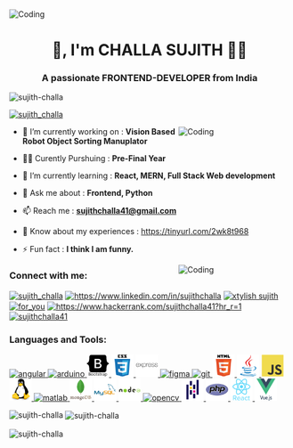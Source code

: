 <img align="center" alt="Coding" height="150" width="4000" boder-radius="20" src="https://i.giphy.com/media/4N3Mqhl8JRyYLapZgt/giphy.webp">
<h1 align="center">👋, I'm CHALLA SUJITH 🧑‍💻</h1>
<h3 align="center">A passionate FRONTEND-DEVELOPER from India</h3>

<p align="left"> <img src="https://komarev.com/ghpvc/?username=sujith-challa&label=Profile%20views&color=0e75b6&style=flat" alt="sujith-challa" /> </p>

<p align="left"> <a href="https://twitter.com/sujith_challa" target="blank"><img src="https://img.shields.io/twitter/follow/sujith_challa?logo=twitter&style=for-the-badge" alt="sujith_challa" /></a> </p>
<img align="right" alt="Coding" width="200" border-radius="2000" src="https://cdn.dribbble.com/users/3484830/screenshots/16787618/media/b134e73ef667b926c76d8ce3f962dba2.gif">


- 🔭 I’m currently working on : **Vision Based Robot Object Sorting Manuplator**
  
- 🧑‍⚖️ Curently Purshuing : **Pre-Final Year**
  
- 🌱 I’m currently learning : **React, MERN, Full Stack Web development**

- 💬 Ask me about : **Frontend, Python**

- 📫 Reach me : **sujithchalla41@gmail.com**

- 📄 Know about my experiences : https://tinyurl.com/2wk8t968

- ⚡ Fun fact : **I think I am funny.**

<img align="right" alt="Coding" width="200" border-radius="2000" src="https://cdn.dribbble.com/users/2008861/screenshots/15526868/media/75d00bc49c493701ec1a0cd51da86a8e.gif">

<h3 align="left">Connect with me:</h3>
<p align="left">
<a href="https://twitter.com/sujith_challa" target="blank"><img align="center" src="https://raw.githubusercontent.com/rahuldkjain/github-profile-readme-generator/master/src/images/icons/Social/twitter.svg" alt="sujith_challa" height="30" width="40" /></a>
<a href="https://linkedin.com/in/https://www.linkedin.com/in/sujithchalla" target="blank"><img align="center" src="https://raw.githubusercontent.com/rahuldkjain/github-profile-readme-generator/master/src/images/icons/Social/linked-in-alt.svg" alt="https://www.linkedin.com/in/sujithchalla" height="30" width="40" /></a>
<a href="https://fb.com/xtylish sujith" target="blank"><img align="center" src="https://raw.githubusercontent.com/rahuldkjain/github-profile-readme-generator/master/src/images/icons/Social/facebook.svg" alt="xtylish sujith" height="30" width="40" /></a>
<a href="https://instagram.com/for_you" target="blank"><img align="center" src="https://raw.githubusercontent.com/rahuldkjain/github-profile-readme-generator/master/src/images/icons/Social/instagram.svg" alt="for_you" height="30" width="40" /></a>
<a href="https://www.hackerrank.com/https://www.hackerrank.com/sujithchalla41?hr_r=1" target="blank"><img align="center" src="https://raw.githubusercontent.com/rahuldkjain/github-profile-readme-generator/master/src/images/icons/Social/hackerrank.svg" alt="https://www.hackerrank.com/sujithchalla41?hr_r=1" height="30" width="40" /></a>
<a href="https://www.hackerearth.com/sujithchalla41" target="blank"><img align="center" src="https://raw.githubusercontent.com/rahuldkjain/github-profile-readme-generator/master/src/images/icons/Social/hackerearth.svg" alt="sujithchalla41" height="30" width="40" /></a>
</p>

<h3 align="left">Languages and Tools:</h3>
<p align="left"> <a href="https://angular.io" target="_blank" rel="noreferrer"> <img src="https://angular.io/assets/images/logos/angular/angular.svg" alt="angular" width="40" height="40"/> </a> <a href="https://www.arduino.cc/" target="_blank" rel="noreferrer"> <img src="https://cdn.worldvectorlogo.com/logos/arduino-1.svg" alt="arduino" width="40" height="40"/> </a> <a href="https://getbootstrap.com" target="_blank" rel="noreferrer"> <img src="https://raw.githubusercontent.com/devicons/devicon/master/icons/bootstrap/bootstrap-plain-wordmark.svg" alt="bootstrap" width="40" height="40"/> </a> <a href="https://www.w3schools.com/css/" target="_blank" rel="noreferrer"> <img src="https://raw.githubusercontent.com/devicons/devicon/master/icons/css3/css3-original-wordmark.svg" alt="css3" width="40" height="40"/> </a> <a href="https://expressjs.com" target="_blank" rel="noreferrer"> <img src="https://raw.githubusercontent.com/devicons/devicon/master/icons/express/express-original-wordmark.svg" alt="express" width="40" height="40"/> </a> <a href="https://www.figma.com/" target="_blank" rel="noreferrer"> <img src="https://www.vectorlogo.zone/logos/figma/figma-icon.svg" alt="figma" width="40" height="40"/> </a> <a href="https://git-scm.com/" target="_blank" rel="noreferrer"> <img src="https://www.vectorlogo.zone/logos/git-scm/git-scm-icon.svg" alt="git" width="40" height="40"/> </a> <a href="https://www.w3.org/html/" target="_blank" rel="noreferrer"> <img src="https://raw.githubusercontent.com/devicons/devicon/master/icons/html5/html5-original-wordmark.svg" alt="html5" width="40" height="40"/> </a> <a href="https://www.java.com" target="_blank" rel="noreferrer"> <img src="https://raw.githubusercontent.com/devicons/devicon/master/icons/java/java-original.svg" alt="java" width="40" height="40"/> </a> <a href="https://developer.mozilla.org/en-US/docs/Web/JavaScript" target="_blank" rel="noreferrer"> <img src="https://raw.githubusercontent.com/devicons/devicon/master/icons/javascript/javascript-original.svg" alt="javascript" width="40" height="40"/> </a> <a href="https://www.linux.org/" target="_blank" rel="noreferrer"> <img src="https://raw.githubusercontent.com/devicons/devicon/master/icons/linux/linux-original.svg" alt="linux" width="40" height="40"/> </a> <a href="https://www.mathworks.com/" target="_blank" rel="noreferrer"> <img src="https://upload.wikimedia.org/wikipedia/commons/2/21/Matlab_Logo.png" alt="matlab" width="40" height="40"/> </a> <a href="https://www.mongodb.com/" target="_blank" rel="noreferrer"> <img src="https://raw.githubusercontent.com/devicons/devicon/master/icons/mongodb/mongodb-original-wordmark.svg" alt="mongodb" width="40" height="40"/> </a> <a href="https://www.mysql.com/" target="_blank" rel="noreferrer"> <img src="https://raw.githubusercontent.com/devicons/devicon/master/icons/mysql/mysql-original-wordmark.svg" alt="mysql" width="40" height="40"/> </a> <a href="https://nodejs.org" target="_blank" rel="noreferrer"> <img src="https://raw.githubusercontent.com/devicons/devicon/master/icons/nodejs/nodejs-original-wordmark.svg" alt="nodejs" width="40" height="40"/> </a> <a href="https://opencv.org/" target="_blank" rel="noreferrer"> <img src="https://www.vectorlogo.zone/logos/opencv/opencv-icon.svg" alt="opencv" width="40" height="40"/> </a> <a href="https://pandas.pydata.org/" target="_blank" rel="noreferrer"> <img src="https://raw.githubusercontent.com/devicons/devicon/2ae2a900d2f041da66e950e4d48052658d850630/icons/pandas/pandas-original.svg" alt="pandas" width="40" height="40"/> </a> <a href="https://www.php.net" target="_blank" rel="noreferrer"> <img src="https://raw.githubusercontent.com/devicons/devicon/master/icons/php/php-original.svg" alt="php" width="40" height="40"/> </a> <a href="https://reactjs.org/" target="_blank" rel="noreferrer"> <img src="https://raw.githubusercontent.com/devicons/devicon/master/icons/react/react-original-wordmark.svg" alt="react" width="40" height="40"/> </a> <a href="https://vuejs.org/" target="_blank" rel="noreferrer"> <img src="https://raw.githubusercontent.com/devicons/devicon/master/icons/vuejs/vuejs-original-wordmark.svg" alt="vuejs" width="40" height="40"/> </a> </p>

<p><img align="left" src="https://github-readme-stats.vercel.app/api/top-langs?username=sujith-challa&show_icons=true&locale=en&layout=compact" alt="sujith-challa" /></p>

<p>&nbsp;<img align="center" src="https://github-readme-stats.vercel.app/api?username=sujith-challa&show_icons=true&locale=en" alt="sujith-challa" /></p>

<p><img align="center" src="https://github-readme-streak-stats.herokuapp.com/?user=sujith-challa&" alt="sujith-challa" /></p>
